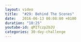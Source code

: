 ```yaml
---
layout: video
title:  "#29: Behind The Scenes"
date:   2016-06-13 00:08:00 +0100
duration: "10:25"
youtube-id: qMITczp2b2U
categories: 30-day-challenge
---
```

